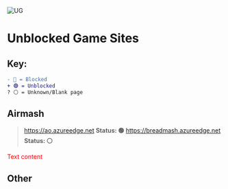 ![UG](https://github.com/BeanChair/UnblockedGameSites/assets/169915564/fb403ebe-7a97-4f50-b27f-14f11ecf8114)
# Unblocked Game Sites

## Key:
```diff
- 🔴 = Blocked
+ 🟢 = Unblocked
? ⚪ = Unknown/Blank page
```

## Airmash
> https://ao.azureedge.net **Status: 🟢**
> https://breadmash.azureedge.net **Status: ⚪**

<span style="color:red">
Text content
</span>

## Other
